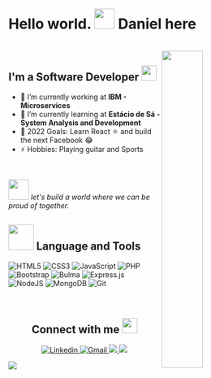 # Hello world. <img src="https://media3.giphy.com/media/G2nQpajkHeLRp3ASzJ/giphy.gif?cid=ecf05e472vbm98i4xsc3pql1ki1jycv5jmouq8ca4h1hjw5a&rid=giphy.gif&ct=s" height="40"> Daniel here


<br>
<!-- Image Intro -->
<img src="https://media4.giphy.com/media/LMFGar9nrmp450p4GB/giphy.gif?cid=ecf05e47kmc8yptc8htkdtgsy0k65qb80n33p2i9u076yddf&rid=giphy.gif&ct=s" align="right" width="40%" > 

<!-- Bio -->
## I'm a Software Developer <img src="https://media0.giphy.com/media/lq4OYg1yffhDdrnL39/200.webp?cid=ecf05e47x2fytly67jodxtllbp3uhg3c354wz5b8uoq8skkl&rid=200.webp&ct=s" height="30">

- 🔭 I’m currently working at **IBM - Microservices**
- 📙 I’m currently learning at **Estácio de Sá - System Analysis and Development**
- 🎯 2022 Goals: Learn React ⚛️ and build the next Facebook 😂
- ⚡ Hobbies: Playing guitar and Sports
<br>

<!-- bordão -->
<img src="https://media.giphy.com/media/LnQjpWaON8nhr21vNW/giphy.gif" height="40"> <i>let's build a world where we can be proud of together.</i>


<!--Skills -->
##  <img src="https://media4.giphy.com/media/UoLt6Tm8wlSnWGfSFs/giphy.gif?cid=790b7611cff7dd7e390c4e63050dc6aecfcf494b7b7adda8&rid=giphy.gif&ct=s" height="50px"> Language and Tools


![HTML5](https://img.shields.io/badge/html5-%23E34F26.svg?style=for-the-badge&logo=html5&logoColor=white)
![CSS3](https://img.shields.io/badge/css3-%231572B6.svg?style=for-the-badge&logo=css3&logoColor=white)
![JavaScript](https://img.shields.io/badge/javascript-%23323330.svg?style=for-the-badge&logo=javascript&logoColor=%23F7DF1E)
![PHP](https://img.shields.io/badge/php-%23777BB4.svg?style=for-the-badge&logo=php&logoColor=white)
![Bootstrap](https://img.shields.io/badge/bootstrap-%23563D7C.svg?style=for-the-badge&logo=bootstrap&logoColor=white)
![Bulma](https://img.shields.io/badge/BULMA-green?style=for-the-badge&logo=bulma)
![Express.js](https://img.shields.io/badge/express.js-%23404d59.svg?style=for-the-badge&logo=express&logoColor=%2361DAFB) 
![NodeJS](https://img.shields.io/badge/node.js-6DA55F?style=for-the-badge&logo=node.js&logoColor=white)
![MongoDB](https://img.shields.io/badge/MongoDB-%234ea94b.svg?style=for-the-badge&logo=mongodb&logoColor=white)
![Git](https://img.shields.io/badge/git-%23F05033.svg?style=for-the-badge&logo=git&logoColor=white)

<br>
<!-- Contact -->
<div align="center">

## Connect with me <img src="https://media1.giphy.com/media/MaI6BylfjAkDkfk4OC/giphy.gif?cid=790b761157480941d541a2243e83bfbef63766712fabc639&rid=giphy.gif&ct=s" height="30px">
  
<a href="https://br.linkedin.com/in/ramcarlos?trk=public_profile_samename-profile"><img src="https://img.shields.io/badge/linkedin-%230077B5.svg?style=for-the-badge&logo=linkedin&logoColor=white"  alt="Linkedin">
<a href="mailto:ramcarlos.dev@gmail.com" target="_blank"><img src="https://img.shields.io/badge/Gmail-D14836?style=for-the-badge&logo=gmail&logoColor=white" alt="Gmail">
<a href="https://medium.com/@ramcarlos" target="_blank"><img src="https://img.shields.io/badge/Blog-%23000000.svg?style=for-the-badge&logo=Medium&logoColor=white" >
<a href="#" target="_blank"><img src="https://img.shields.io/badge/Instagram-E4405F?style=for-the-badge&logo=instagram&logoColor=white">
</div>

<!-- Footer -->
<img src="https://raw.githubusercontent.com/ramcarlos/ramcarlos/cbc794c45cc6c6ead5f3c5779356b2d7b979a239/assets/thanks.svg">
